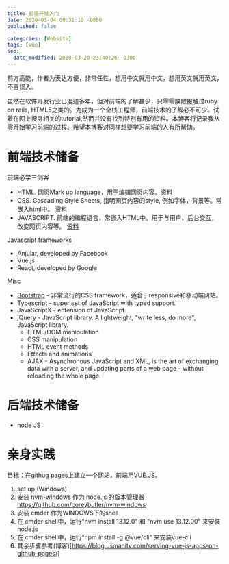 ```yaml
---
title: 前端开发入门
date: 2020-03-04 00:31:10 -0800
published: false

categories: [Website]
tags: [vue]
seo:
  date_modified: 2020-03-20 23:40:26 -0700
---
```

>
前方高能，作者为表达方便，非常任性，想用中文就用中文，想用英文就用英文， 不喜误入。

虽然在软件开发行业已混迹多年，但对前端的了解甚少，只零零散散接触过ruby on rails, HTML5之类的。为成为一个全栈工程师，前端技术的了解必不可少。试着在网上搜寻相关的tutorial,然而并没有找到特别有用的资料。本博客将记录我从零开始学习前端的过程。希望本博客对同样想要学习前端的人有所帮助。

# 前端技术储备
前端必学三剑客
* HTML. 网页Mark up language，用于编辑网页内容。[资料](https://www.w3schools.com/html/default.asp)
* CSS. Cascading Style Sheets, 指明网页内容的style, 例如字体，背景等。常嵌入html中。 [资料](https://www.w3schools.com/css/)
* JAVASCRIPT. 前端的编程语言，常嵌入HTML中。用于与用户、后台交互，改变网页内容等。 [资料](https://www.w3schools.com/js/)

Javascript frameworks
* Anjular, developed by Facebook
* Vue.js
* React, developed by Google

Misc
* [Bootstrap](https://www.w3schools.com/whatis/whatis_bootstrap.asp) - 非常流行的CSS framework，适合于responsive和移动端网站。
* Typescript - super set of JavaScript with typed support. 
* JavaScriptX - entension of JavaScript. 
* jQuery - JavaScript library.  A lightweight, "write less, do more", JavaScript library.
  + HTML/DOM manipulation
  + CSS manipulation
  + HTML event methods
  + Effects and animations
  + AJAX - Asynchronous JavaScript and XML, is the art of exchanging data with a server, and updating parts of a web page - without reloading the whole page.

# 后端技术储备
* node JS

# 亲身实践
目标：在githug pages上建立一个网站，前端用VUE.JS。

1. set up (Windows)
  1. 安装 nvm-windows 作为 node.js 的版本管理器 https://github.com/coreybutler/nvm-windows
  1. 安装 cmder 作为WINDOWS下的shell
  1. 在 cmder shell中，运行"nvm install 13.12.0" 和 "nvm use 13.12.00" 来安装 node.js
  1. 在 cmder shell中，运行“npm install -g @vue/cli" 来安装vue-cli
2. 其余步骤参考(博客)[https://blog.usmanity.com/serving-vue-js-apps-on-github-pages/]

